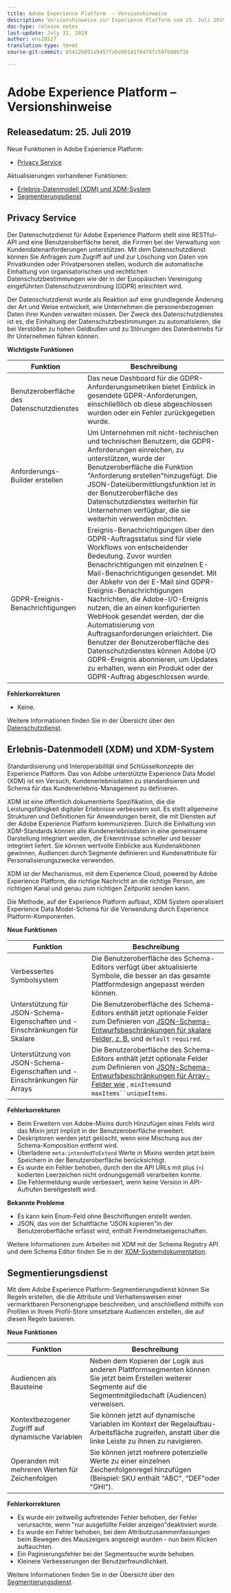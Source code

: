 ```yaml
---
title: Adobe Experience Platform  – Versionshinweise
description: Versionshinweise zur Experience Platform vom 25. Juli 2019
doc-type: release notes
last-update: July 31, 2019
author: ens28527
translation-type: tm+mt
source-git-commit: b5412b891a9457fa5e801d1f0479fc59fb08bf1b

---
```



# Adobe Experience Platform – Versionshinweise

## Releasedatum: 25. Juli 2019

Neue Funktionen in Adobe Experience Platform:
* [Privacy Service](#privacy-service)

Aktualisierungen vorhandener Funktionen:
* [Erlebnis-Datenmodell (XDM) und XDM-System](#experience-data-model-xdm-and-xdm-system)
* [Segmentierungsdienst](#segmentation-service)

## Privacy Service

Der Datenschutzdienst für Adobe Experience Platform stellt eine RESTful-API und eine Benutzeroberfläche bereit, die Firmen bei der Verwaltung von Kundendatenanforderungen unterstützen. Mit dem Datenschutzdienst können Sie Anfragen zum Zugriff auf und zur Löschung von Daten von Privatkunden oder Privatpersonen stellen, wodurch die automatische Einhaltung von organisatorischen und rechtlichen Datenschutzbestimmungen wie der in der Europäischen Vereinigung eingeführten Datenschutzverordnung (GDPR) erleichtert wird.

Der Datenschutzdienst wurde als Reaktion auf eine grundlegende Änderung der Art und Weise entwickelt, wie Unternehmen die personenbezogenen Daten ihrer Kunden verwalten müssen. Der Zweck des Datenschutzdienstes ist es, die Einhaltung der Datenschutzbestimmungen zu automatisieren, die bei Verstößen zu hohen Geldbußen und zu Störungen des Datenbetriebs für Ihr Unternehmen führen können.

**Wichtigste Funktionen**

| Funktion | Beschreibung |
|---|---|
| Benutzeroberfläche des Datenschutzdienstes | Das neue Dashboard für die GDPR-Anforderungsmetriken bietet Einblick in gesendete GDPR-Anforderungen, einschließlich ob diese abgeschlossen wurden oder ein Fehler zurückgegeben wurde. |
| Anforderungs-Builder erstellen | Um Unternehmen mit nicht-technischen und technischen Benutzern, die GDPR-Anforderungen einreichen, zu unterstützen, wurde der Benutzeroberfläche die Funktion &quot;Anforderung erstellen&quot;hinzugefügt. Die JSON-Dateiübermittlungsfunktion ist in der Benutzeroberfläche des Datenschutzdienstes weiterhin für Unternehmen verfügbar, die sie weiterhin verwenden möchten. |
| GDPR-Ereignis-Benachrichtigungen | Ereignis-Benachrichtigungen über den GDPR-Auftragsstatus sind für viele Workflows von entscheidender Bedeutung. Zuvor wurden Benachrichtigungen mit einzelnen E-Mail-Benachrichtigungen gesendet. Mit der Abkehr von der E-Mail sind GDPR-Ereignis-Benachrichtigungen Nachrichten, die Adobe-I/O-Ereignis nutzen, die an einen konfigurierten WebHook gesendet werden, der die Automatisierung von Auftragsanforderungen erleichtert. Die Benutzer der Benutzeroberfläche des Datenschutzdienstes können Adobe I/O GDPR-Ereignis abonnieren, um Updates zu erhalten, wenn ein Produkt oder der GDPR-Auftrag abgeschlossen wurde. |

**Fehlerkorrekturen**

* Keine.

Weitere Informationen finden Sie in der Übersicht über den [Datenschutzdienst](../../privacy-service/home.md).

## Erlebnis-Datenmodell (XDM) und XDM-System

Standardisierung und Interoperabilität sind Schlüsselkonzepte der Experience Platform. Das von Adobe unterstützte Experience Data Model (XDM) ist ein Versuch, Kundenerlebnisdaten zu standardisieren und Schema für das Kundenerlebnis-Management zu definieren.

XDM ist eine öffentlich dokumentierte Spezifikation, die die Leistungsfähigkeit digitaler Erlebnisse verbessern soll. Es stellt allgemeine Strukturen und Definitionen für Anwendungen bereit, die mit Diensten auf der Adobe Experience Platform kommunizieren. Durch die Einhaltung von XDM-Standards können alle Kundenerlebnisdaten in eine gemeinsame Darstellung integriert werden, die Erkenntnisse schneller und besser integriert liefert. Sie können wertvolle Einblicke aus Kundenaktionen gewinnen, Audiencen durch Segmente definieren und Kundenattribute für Personalisierungszwecke verwenden.

XDM ist der Mechanismus, mit dem Experience Cloud, powered by Adobe Experience Platform, die richtige Nachricht an die richtige Person, am richtigen Kanal und genau zum richtigen Zeitpunkt senden kann.

Die Methode, auf der Experience Platform aufbaut, XDM System operalisiert Experience Data Model-Schema für die Verwendung durch Experience Platform-Komponenten.

**Neue Funktionen**

| Funktion | Beschreibung |
|---|---|
| Verbessertes Symbolsystem | Die Benutzeroberfläche des Schema-Editors verfügt über aktualisierte Symbole, die besser an das gesamte Plattformdesign angepasst werden können. |
| Unterstützung für JSON-Schema-Eigenschaften und -Einschränkungen für Skalare | Die Benutzeroberfläche des Schema-Editors enthält jetzt optionale Felder zum Definieren von [JSON-Schema-Entwurfsbeschränkungen für skalare Felder, z. B.](https://tools.ietf.org/html/draft-wright-json-schema-01) und `default` `required`. |
| Unterstützung von JSON-Schema-Eigenschaften und -Einschränkungen für Arrays | Die Benutzeroberfläche des Schema-Editors enthält jetzt optionale Felder zum Definieren von [JSON-Schema-Entwurfsbeschränkungen für Array-Felder wie](https://tools.ietf.org/html/draft-wright-json-schema-01) , `minItems`und `maxItems``uniqueItems`. |

**Fehlerkorrekturen**

* Beim Erweitern von Adobe-Mixins durch Hinzufügen eines Felds wird das Mixin jetzt implizit in der Benutzeroberfläche erweitert.
* Deskriptoren werden jetzt gelöscht, wenn eine Mischung aus der Schema-Komposition entfernt wird.
* Überladene `meta:intendedToExtend` Werte in Mixins werden jetzt beim Speichern in der Benutzeroberfläche berücksichtigt.
* Es wurde ein Fehler behoben, durch den die API URLs mit plus (`+`) kodierten Leerzeichen nicht ordnungsgemäß verarbeiten konnte.
* Die Fehlermeldung wurde verbessert, wenn keine Version in API-Aufrufen bereitgestellt wird.

**Bekannte Probleme**

* Es kann kein Enum-Feld ohne Beschriftungen erstellt werden.
* JSON, das von der Schaltfläche &quot;JSON kopieren&quot;in der Benutzeroberfläche erfasst wird, enthält Fremdmetaeigenschaften.

Weitere Informationen zum Arbeiten mit XDM mit der Schema Registry API und dem Schema Editor finden Sie in der [XDM-Systemdokumentation](../../xdm/home.md).

## Segmentierungsdienst

Mit dem Adobe Experience Platform-Segmentierungsdienst können Sie Regeln erstellen, die die Attribute und Verhaltensweisen einer vermarktbaren Personengruppe beschreiben, und anschließend mithilfe von Profilen in Ihrem Profil-Store umsetzbare Audiencen erstellen, die auf diesen Regeln basieren.

**Neue Funktionen**

| Funktion | Beschreibung |
| -----------| ---------- |
| Audiencen als Bausteine | Neben dem Kopieren der Logik aus anderen Plattformsegmenten können Sie jetzt beim Erstellen weiterer Segmente auf die Segmentmitgliedschaft (Audiencen) verweisen. |
| Kontextbezogener Zugriff auf dynamische Variablen | Sie können jetzt auf dynamische Variablen im Kontext der Regelaufbau-Arbeitsfläche zugreifen, anstatt über die linke Leiste zu ihnen zu navigieren. |
| Operanden mit mehreren Werten für Zeichenfolgen | Sie können jetzt mehrere potenzielle Werte zu einer einzelnen Zeichenfolgenregel hinzufügen (Beispiel: SKU enthält &quot;ABC&quot;, &quot;DEF&quot;oder &quot;GHI&quot;). |

**Fehlerkorrekturen**

* Es wurde ein zeitweilig auftretender Fehler behoben, der Fehler verursachte, wenn &quot;nur ausgefüllte Felder anzeigen&quot;deaktiviert wurde.
* Es wurde ein Fehler behoben, bei dem Attributzusammenfassungen beim Bewegen des Mauszeigers angezeigt wurden - nun beim Klicken auftauchten.
* Ein Paginierungsfehler bei der Segmentsuche wurde behoben.
* Kleinere Verbesserungen der Benutzerfreundlichkeit.

Weitere Informationen finden Sie in der Übersicht über den [Segmentierungsdienst](../../segmentation/home.md).